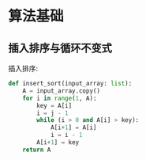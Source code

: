 # 算法基础

## 插入排序与循环不变式

插入排序:

```python {.line-numbers}
def insert_sort(input_array: list):
    A = input_array.copy()
    for i in range(1, A):
        key = A[i]
        i = j - 1
        while (i > 0 and A[i] > key):
            A[i+1] = A[i]
            i = i - 1
        A[i+1] = key
    return A
```